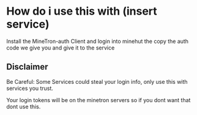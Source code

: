 # How do i use this with (insert service)

Install the MineTron-auth Client and login into minehut the copy the auth code we give you and give it to the service



## Disclaimer

Be Careful: Some Services could steal your login info, only use this with services you trust.

Your login tokens will be on the minetron servers so if you dont want that dont use this.

